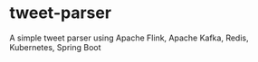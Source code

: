 # tweet-parser
A simple tweet parser using Apache Flink, Apache Kafka, Redis, Kubernetes, Spring Boot
